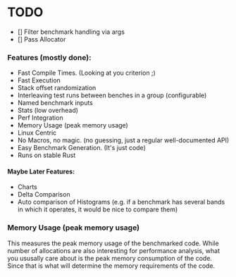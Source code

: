 
# TODO

- [] Filter benchmark handling via args
- [] Pass Allocator

### Features (mostly done):
* Fast Compile Times. (Looking at you criterion ;)
* Fast Execution
* Stack offset randomization
* Interleaving test runs between benches in a group (configurable)
* Named benchmark inputs
* Stats (low overhead)
* Perf Integration
* Memory Usage (peak memory usage)
* Linux Centric
* No Macros, no magic. (no guessing, just a regular well-documented API)
* Easy Benchmark Generation. (It's just code)
* Runs on stable Rust

#### Maybe Later Features:
* Charts
* Delta Comparison
* Auto comparison of Histograms (e.g. if a benchmark has several bands in which it operates, it would be nice to compare them)

### Memory Usage (peak memory usage)

This measures the peak memory usage of the benchmarked code. While number of allocations are also interesting for performance analysis, what you ususally care about is the 
peak memory consumption of the code. Since that is what will determine the memory requirements of the code.
